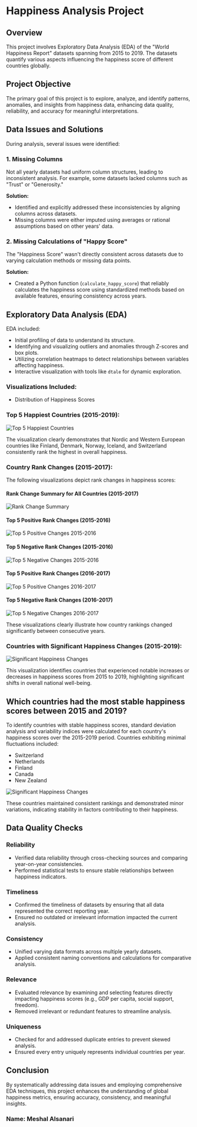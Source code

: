 # Happiness Analysis Project

## Overview
This project involves Exploratory Data Analysis (EDA) of the "World Happiness Report" datasets spanning from 2015 to 2019. The datasets quantify various aspects influencing the happiness score of different countries globally.

## Project Objective
The primary goal of this project is to explore, analyze, and identify patterns, anomalies, and insights from happiness data, enhancing data quality, reliability, and accuracy for meaningful interpretations.

## Data Issues and Solutions
During analysis, several issues were identified:

### 1. Missing Columns
Not all yearly datasets had uniform column structures, leading to inconsistent analysis. For example, some datasets lacked columns such as "Trust" or "Generosity."

**Solution:**
- Identified and explicitly addressed these inconsistencies by aligning columns across datasets.
- Missing columns were either imputed using averages or rational assumptions based on other years' data.

### 2. Missing Calculations of "Happy Score"
The "Happiness Score" wasn't directly consistent across datasets due to varying calculation methods or missing data points.

**Solution:**
- Created a Python function (`calculate_happy_score`) that reliably calculates the happiness score using standardized methods based on available features, ensuring consistency across years.

## Exploratory Data Analysis (EDA)
EDA included:
- Initial profiling of data to understand its structure.
- Identifying and visualizing outliers and anomalies through Z-scores and box plots.
- Utilizing correlation heatmaps to detect relationships between variables affecting happiness.
- Interactive visualization with tools like `dtale` for dynamic exploration.

### Visualizations Included:
- Distribution of Happiness Scores

### Top 5 Happiest Countries (2015-2019):

![Top 5 Happiest Countries](Pic/1.png)

The visualization clearly demonstrates that Nordic and Western European countries like Finland, Denmark, Norway, Iceland, and Switzerland consistently rank the highest in overall happiness.

### Country Rank Changes (2015-2017):
The following visualizations depict rank changes in happiness scores:

#### Rank Change Summary for All Countries (2015-2017)
![Rank Change Summary](Pic/2.png)

#### Top 5 Positive Rank Changes (2015-2016)
![Top 5 Positive Changes 2015-2016](Pic/3_1.png)

#### Top 5 Negative Rank Changes (2015-2016)
![Top 5 Negative Changes 2015-2016](Pic/3_2.png)

#### Top 5 Positive Rank Changes (2016-2017)
![Top 5 Positive Changes 2016-2017](Pic/3_3.png)

#### Top 5 Negative Rank Changes (2016-2017)
![Top 5 Negative Changes 2016-2017](Pic/3_4.png)

These visualizations clearly illustrate how country rankings changed significantly between consecutive years.

### Countries with Significant Happiness Changes (2015-2019):

![Significant Happiness Changes](Pic/4.png)

This visualization identifies countries that experienced notable increases or decreases in happiness scores from 2015 to 2019, highlighting significant shifts in overall national well-being.

## Which countries had the most stable happiness scores between 2015 and 2019?
To identify countries with stable happiness scores, standard deviation analysis and variability indices were calculated for each country's happiness scores over the 2015-2019 period. Countries exhibiting minimal fluctuations included:
- Switzerland
- Netherlands
- Finland
- Canada
- New Zealand

![Significant Happiness Changes](Pic/5.png)

These countries maintained consistent rankings and demonstrated minor variations, indicating stability in factors contributing to their happiness.


## Data Quality Checks

### Reliability
- Verified data reliability through cross-checking sources and comparing year-on-year consistencies.
- Performed statistical tests to ensure stable relationships between happiness indicators.

### Timeliness
- Confirmed the timeliness of datasets by ensuring that all data represented the correct reporting year.
- Ensured no outdated or irrelevant information impacted the current analysis.

### Consistency
- Unified varying data formats across multiple yearly datasets.
- Applied consistent naming conventions and calculations for comparative analysis.

### Relevance
- Evaluated relevance by examining and selecting features directly impacting happiness scores (e.g., GDP per capita, social support, freedom).
- Removed irrelevant or redundant features to streamline analysis.

### Uniqueness
- Checked for and addressed duplicate entries to prevent skewed analysis.
- Ensured every entry uniquely represents individual countries per year.

## Conclusion
By systematically addressing data issues and employing comprehensive EDA techniques, this project enhances the understanding of global happiness metrics, ensuring accuracy, consistency, and meaningful insights.

### Name: Meshal Alsanari
